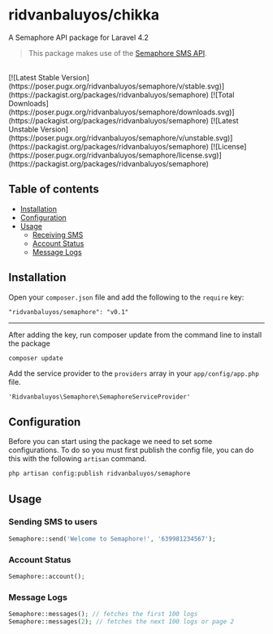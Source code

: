 ridvanbaluyos/chikka
=======

A Semaphore API package for Laravel 4.2

> This package makes use of the [Semaphore SMS API](http://http://semaphore.co/).<br />

<br />
[![Latest Stable Version](https://poser.pugx.org/ridvanbaluyos/semaphore/v/stable.svg)](https://packagist.org/packages/ridvanbaluyos/semaphore) [![Total Downloads](https://poser.pugx.org/ridvanbaluyos/semaphore/downloads.svg)](https://packagist.org/packages/ridvanbaluyos/semaphore) [![Latest Unstable Version](https://poser.pugx.org/ridvanbaluyos/semaphore/v/unstable.svg)](https://packagist.org/packages/ridvanbaluyos/semaphore) [![License](https://poser.pugx.org/ridvanbaluyos/semaphore/license.svg)](https://packagist.org/packages/ridvanbaluyos/semaphore)

## Table of contents ##
- [Installation](#installation)
- [Configuration](#configuration)
- [Usage](#usage)
    - [Receiving SMS](#receiving-sms-from-users)
    - [Account Status](#account-status)
    - [Message Logs](#message-logs)

## Installation ##
Open your `composer.json` file and add the following to the `require` key:

    "ridvanbaluyos/semaphore": "v0.1"

---

After adding the key, run composer update from the command line to install the package

```bash
composer update
```

Add the service provider to the `providers` array in your `app/config/app.php` file.

    'Ridvanbaluyos\Semaphore\SemaphoreServiceProvider'

## Configuration ##
Before you can start using the package we need to set some configurations.
To do so you must first publish the config file, you can do this with the following `artisan` command.

```bash
php artisan config:publish ridvanbaluyos/semaphore
```

## Usage ##
### Sending SMS to users
```php
Semaphore::send('Welcome to Semaphore!', '639981234567');
```

### Account Status
```php
Semaphore::account();
```

### Message Logs
```php
Semaphore::messages(); // fetches the first 100 logs
Semaphore::messages(2); // fetches the next 100 logs or page 2
```
